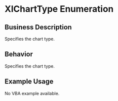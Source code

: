 # XlChartType Enumeration

## Business Description
Specifies the chart type.

## Behavior
Specifies the chart type.

## Example Usage
No VBA example available.